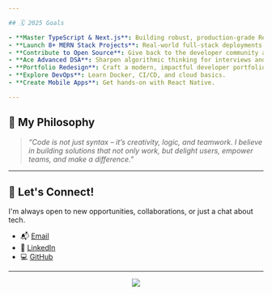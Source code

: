 ```yaml
---

## 🗓️ 2025 Goals

- **Master TypeScript & Next.js**: Building robust, production-grade React apps with strong typing.
- **Launch 8+ MERN Stack Projects**: Real-world full-stack deployments for diverse use-cases.
- **Contribute to Open Source**: Give back to the developer community and grow through collaboration.
- **Ace Advanced DSA**: Sharpen algorithmic thinking for interviews and real-world engineering.
- **Portfolio Redesign**: Craft a modern, impactful developer portfolio.
- **Explore DevOps**: Learn Docker, CI/CD, and cloud basics.
- **Create Mobile Apps**: Get hands-on with React Native.

---
```


## 💬 My Philosophy

> *“Code is not just syntax – it’s creativity, logic, and teamwork. I believe in building solutions that not only work, but delight users, empower teams, and make a difference.”*

---

## 🤝 Let's Connect!

I'm always open to new opportunities, collaborations, or just a chat about tech.

- 📬 [Email](mailto:smohammedzaheershaik0323@gmail.com)
- 💼 [LinkedIn](https://linkedin.com/in/iamzaheershaik)
- 💻 [GitHub](https://github.com/iamzaheershaik)

---

<p align="center">
  <img src="https://readme-typing-svg.demolab.com?font=Fira+Code&duration=3000&pause=1000&color=2F80ED&width=600&lines=Thank+you+for+visiting!;Wishing+you+happy+coding+and+great+success." />
</p>
